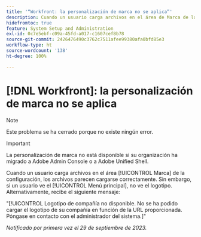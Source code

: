 ```yaml
---
title: '“Workfront: la personalización de marca no se aplica”'
description: Cuando un usuario carga archivos en el área de Marca de la configuración, los archivos parecen cargarse correctamente. Sin embargo, si un usuario ve el menú principal, no ve el logotipo. Alternativamente, recibe un mensaje de error.
hidefromtoc: true
feature: System Setup and Administration
exl-id: 0c7e5ebf-c09a-45fd-a017-c1607cef8b78
source-git-commit: 2426476490c3762c7511afee99380afa0bfd85e3
workflow-type: ht
source-wordcount: '138'
ht-degree: 100%

---
```


# [!DNL Workfront]: la personalización de marca no se aplica

>[!NOTE]
>
>Este problema se ha cerrado porque no existe ningún error.

>[!IMPORTANT]
>
>La personalización de marca no está disponible si su organización ha migrado a Adobe Admin Console o a Adobe Unified Shell.

Cuando un usuario carga archivos en el área [!UICONTROL Marca] de la configuración, los archivos parecen cargarse correctamente. Sin embargo, si un usuario ve el [!UICONTROL Menú principal], no ve el logotipo. Alternativamente, recibe el siguiente mensaje:

&quot;[!UICONTROL Logotipo de compañía no disponible. No se ha podido cargar el logotipo de su compañía en función de la URL proporcionada. Póngase en contacto con el administrador del sistema.]&quot;

_Notificado por primera vez el 29 de septiembre de 2023._
